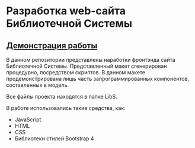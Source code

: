 # Разработка web-сайта Библиотечной Системы 


## [Демонстрация работы](https://toriusd.github.io/LibS/) ##


В данном репозитории представлены наработки фронтэнда сайта Библиотечной Системы. Представленный макет сгенерирован процедурно, посредством скриптов. В данном макете продемонстрирована лишь часть запрограммированных компонентов, составленных в модель.

Все файлы проекта находятся в папке LibS.

В работе использовались такие средства, как: 
- JavaScript
- HTML 
- CSS
- Библиотеки стилей Bootstrap 4



